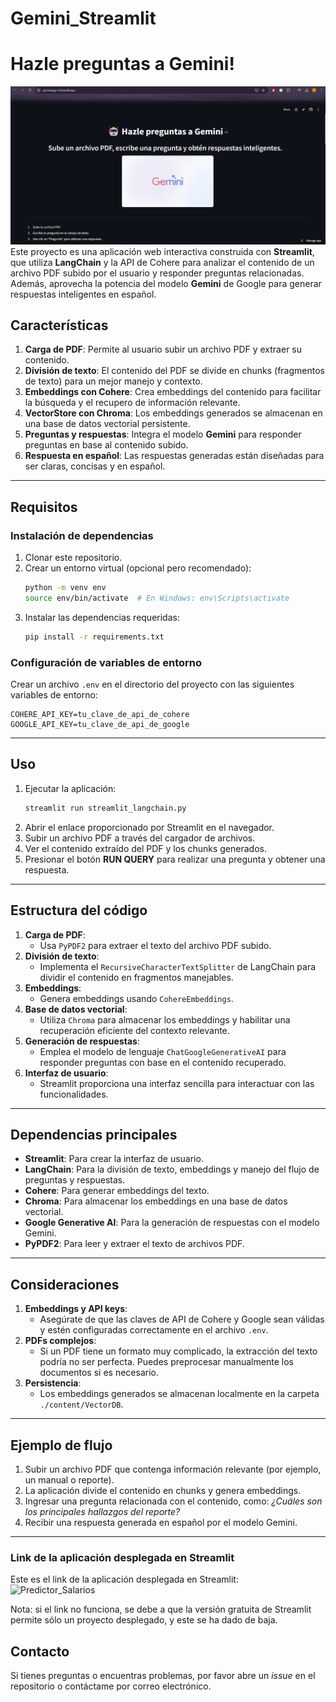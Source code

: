 # Gemini_Streamlit
# Hazle preguntas a Gemini!
![Vista de la web desplegada](GeminiStreamlit.png)
Este proyecto es una aplicación web interactiva construida con **Streamlit**, que utiliza **LangChain** y la API de Cohere para analizar el contenido de un archivo PDF subido por el usuario y responder preguntas relacionadas. Además, aprovecha la potencia del modelo **Gemini** de Google para generar respuestas inteligentes en español.

## Características

1. **Carga de PDF**: Permite al usuario subir un archivo PDF y extraer su contenido.
2. **División de texto**: El contenido del PDF se divide en chunks (fragmentos de texto) para un mejor manejo y contexto.
3. **Embeddings con Cohere**: Crea embeddings del contenido para facilitar la búsqueda y el recupero de información relevante.
4. **VectorStore con Chroma**: Los embeddings generados se almacenan en una base de datos vectorial persistente.
5. **Preguntas y respuestas**: Integra el modelo **Gemini** para responder preguntas en base al contenido subido.
6. **Respuesta en español**: Las respuestas generadas están diseñadas para ser claras, concisas y en español.

---

## Requisitos

### Instalación de dependencias

1. Clonar este repositorio.
2. Crear un entorno virtual (opcional pero recomendado):
   ```bash
   python -m venv env
   source env/bin/activate  # En Windows: env\Scripts\activate
   ```
3. Instalar las dependencias requeridas:
   ```bash
   pip install -r requirements.txt
   ```

### Configuración de variables de entorno

Crear un archivo `.env` en el directorio del proyecto con las siguientes variables de entorno:

```
COHERE_API_KEY=tu_clave_de_api_de_cohere
GOOGLE_API_KEY=tu_clave_de_api_de_google
```

---

## Uso

1. Ejecutar la aplicación:
   ```bash
   streamlit run streamlit_langchain.py
   ```
2. Abrir el enlace proporcionado por Streamlit en el navegador.
3. Subir un archivo PDF a través del cargador de archivos.
4. Ver el contenido extraído del PDF y los chunks generados.
5. Presionar el botón **RUN QUERY** para realizar una pregunta y obtener una respuesta.

---

## Estructura del código

1. **Carga de PDF**:
   - Usa `PyPDF2` para extraer el texto del archivo PDF subido.
2. **División de texto**:
   - Implementa el `RecursiveCharacterTextSplitter` de LangChain para dividir el contenido en fragmentos manejables.
3. **Embeddings**:
   - Genera embeddings usando `CohereEmbeddings`.
4. **Base de datos vectorial**:
   - Utiliza `Chroma` para almacenar los embeddings y habilitar una recuperación eficiente del contexto relevante.
5. **Generación de respuestas**:
   - Emplea el modelo de lenguaje `ChatGoogleGenerativeAI` para responder preguntas con base en el contenido recuperado.
6. **Interfaz de usuario**:
   - Streamlit proporciona una interfaz sencilla para interactuar con las funcionalidades.

---

## Dependencias principales

- **Streamlit**: Para crear la interfaz de usuario.
- **LangChain**: Para la división de texto, embeddings y manejo del flujo de preguntas y respuestas.
- **Cohere**: Para generar embeddings del texto.
- **Chroma**: Para almacenar los embeddings en una base de datos vectorial.
- **Google Generative AI**: Para la generación de respuestas con el modelo Gemini.
- **PyPDF2**: Para leer y extraer el texto de archivos PDF.

---

## Consideraciones

1. **Embeddings y API keys**:
   - Asegúrate de que las claves de API de Cohere y Google sean válidas y estén configuradas correctamente en el archivo `.env`.
2. **PDFs complejos**:
   - Si un PDF tiene un formato muy complicado, la extracción del texto podría no ser perfecta. Puedes preprocesar manualmente los documentos si es necesario.
3. **Persistencia**:
   - Los embeddings generados se almacenan localmente en la carpeta `./content/VectorDB`.

---

## Ejemplo de flujo

1. Subir un archivo PDF que contenga información relevante (por ejemplo, un manual o reporte).
2. La aplicación divide el contenido en chunks y genera embeddings.
3. Ingresar una pregunta relacionada con el contenido, como: *¿Cuáles son los principales hallazgos del reporte?*
4. Recibir una respuesta generada en español por el modelo Gemini.

---

### Link de la aplicación desplegada en Streamlit

Este es el link de la aplicación desplegada en Streamlit: ![Predictor_Salarios](https://app-predictor-salarios.streamlit.app/)

Nota: si el link no funciona, se debe a que la versión gratuita de Streamlit permite sólo un proyecto desplegado, y este se ha dado de baja.  

## Contacto

Si tienes preguntas o encuentras problemas, por favor abre un *issue* en el repositorio o contáctame por correo electrónico.

